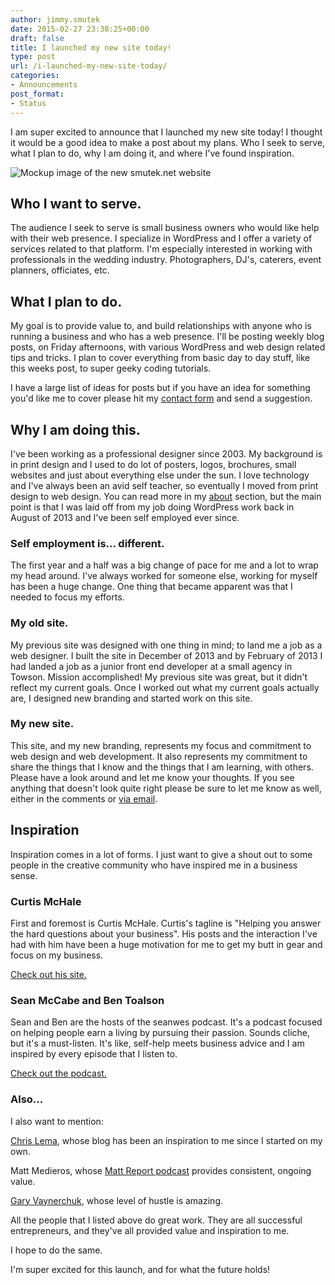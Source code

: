 ```yaml
---
author: jimmy.smutek
date: 2015-02-27 23:38:25+00:00
draft: false
title: I launched my new site today!
type: post
url: /i-launched-my-new-site-today/
categories:
- Announcements
post_format:
- Status
---
```


I am super excited to announce that I launched my new site today! I thought it would be a good idea to make a post about my plans. Who I seek to serve, what I plan to do, why I am doing it, and where I've found inspiration.

![Mockup image of the new smutek.net website](http://res.cloudinary.com/dqrbt3vps/image/upload/v1448214859/LaunchAnnoucementFeaturedImage_zmu8fc.jpg)




## Who I want to serve.



The audience I seek to serve is small business owners who would like help with their web presence. I specialize in WordPress and I offer a variety of services related to that platform. I'm especially interested in working with professionals in the wedding industry. Photographers, DJ's, caterers, event planners, officiates, etc.  



## What I plan to do.



My goal is to provide value to, and build relationships with anyone who is running a business and who has a web presence. I'll be posting weekly blog posts, on Friday afternoons, with various WordPress and web design related tips and tricks. I plan to cover everything from basic day to day stuff, like this weeks post, to super geeky coding tutorials. 

I have a large list of ideas for posts but if you have an idea for something you'd like me to cover please hit my
 [contact form](/contact/) and send a suggestion.



## Why I am doing this.



I've been working as a professional designer since 2003. My background is in print design and I used to do lot of
 posters, logos, brochures, small websites and just about everything else under the sun. I love technology and I've
  always been an avid self teacher, so eventually I moved from print design to web design. You can read more in my
   [about](/about-me/) section, but the main point is that I was laid off from my job doing WordPress work back in
    August of 2013 and I've been self employed ever since.



### Self employment is... different.



The first year and a half was a big change of pace for me and a lot to wrap my head around. I've always worked for someone else, working for myself has been a huge change. One thing that became apparent was that I needed to focus my efforts. 



### My old site.



My previous site was designed with one thing in mind; to land me a job as a web designer. I built the site in December of 2013 and by February of 2013 I had landed a job as a junior front end developer at a small agency in Towson. Mission accomplished! My previous site was great, but it didn't reflect my current goals. Once I worked out what my current goals actually are, I designed new branding and started work on this site. 




### My new site.

  

This site, and my new branding, represents my focus and commitment to web design and web development. It also represents my commitment to share the things that I know and the things that I am learning, with others. Please have a look around and let me know your thoughts. If you see anything that doesn't look quite right please be sure to let me know as well, either in the comments or [via email](https://smutek.net/contact/).



## Inspiration



Inspiration comes in a lot of forms. I just want to give a shout out to some people in the creative community who have inspired me in a business sense. 



### Curtis McHale



First and foremost is Curtis McHale. Curtis's tagline is "Helping you answer the hard questions about your business". His posts and the interaction I've had with him have been a huge motivation for me to get my butt in gear and focus on my business.

[Check out his site.](http://curtismchale.ca/)



### Sean McCabe and Ben Toalson



Sean and Ben are the hosts of the seanwes podcast. It's a podcast focused on helping people earn a living by pursuing their passion. Sounds cliche, but it's a must-listen. It's like, self-help meets business advice and I am inspired by every episode that I listen to. 

[Check out the podcast.](http://seanwes.com/podcast/)



### Also...



I also want to mention:

[Chris Lema](http://chrislema.com/), whose blog has been an inspiration to me since I started on my own.

Matt Medieros, whose [Matt Report podcast](https://mattreport.com/) provides consistent, ongoing value.

[Gary Vaynerchuk](https://www.garyvaynerchuk.com/), whose level of hustle is amazing.
 
All the people that I listed above do great work. They are all successful entrepreneurs, and they've all provided value and inspiration to me.

I hope to do the same.

I'm super excited for this launch, and for what the future holds!


